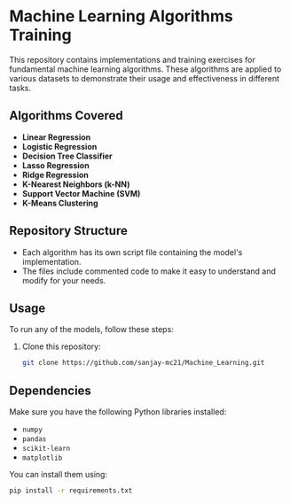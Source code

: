 # Machine Learning Algorithms Training

This repository contains implementations and training exercises for fundamental machine learning algorithms. These algorithms are applied to various datasets to demonstrate their usage and effectiveness in different tasks.

## Algorithms Covered
- **Linear Regression**
- **Logistic Regression**
- **Decision Tree Classifier**
- **Lasso Regression**
- **Ridge Regression**
- **K-Nearest Neighbors (k-NN)**
- **Support Vector Machine (SVM)**
- **K-Means Clustering**

## Repository Structure
- Each algorithm has its own script file containing the model's implementation.
- The files include commented code to make it easy to understand and modify for your needs.

## Usage
To run any of the models, follow these steps:
1. Clone this repository:
   ```bash
   git clone https://github.com/sanjay-mc21/Machine_Learning.git

## Dependencies
Make sure you have the following Python libraries installed:

- `numpy`
- `pandas`
- `scikit-learn`
- `matplotlib`

You can install them using:

```bash
pip install -r requirements.txt
